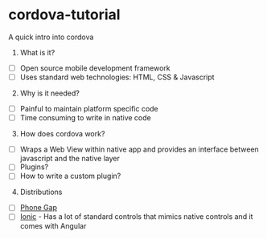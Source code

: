 # cordova-tutorial
A quick intro into cordova

1. What is it?
  - [ ] Open source mobile development framework
  - [ ] Uses standard web technologies: HTML, CSS & Javascript

2. Why is it needed?
  - [ ] Painful to maintain platform specific code
  - [ ] Time consuming to write in native code

3. How does cordova work?
  - [ ] Wraps a Web View within native app and provides an interface between javascript and the native layer
  - [ ] Plugins?
  - [ ] How to write a custom plugin?

4. Distributions
  - [ ] [Phone Gap](http://phonegap.com/)
  - [ ] [Ionic](http://ionic.io/) - Has a lot of standard controls that mimics native controls and it comes with Angular
